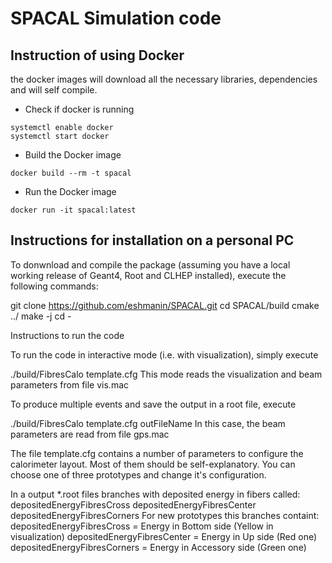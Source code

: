 # SPACAL Simulation code
## Instruction of using Docker
the docker images will download all the necessary libraries, dependencies and will self compile.
* Check if docker is running
```
systemctl enable docker
systemctl start docker
```
* Build the Docker image
```
docker build --rm -t spacal
```
* Run the Docker image
```
docker run -it spacal:latest
```



## Instructions for installation on a personal PC

To donwnload and compile the package (assuming you have a local working release of Geant4, Root and CLHEP installed), execute the following commands:

git clone https://github.com/eshmanin/SPACAL.git
cd SPACAL/build
cmake ../
make -j
cd -

Instructions to run the code

To run the code in interactive mode (i.e. with visualization), simply execute

./build/FibresCalo template.cfg
This mode reads the visualization and beam parameters from file vis.mac

To produce multiple events and save the output in a root file, execute

./build/FibresCalo template.cfg outFileName
In this case, the beam parameters are read from file gps.mac

The file template.cfg contains a number of parameters to configure the calorimeter layout. Most of them should be self-explanatory. You can choose one of three prototypes and change it's configuration.

In a output *.root files branches with deposited energy in fibers called:
                                                                    depositedEnergyFibresCross
                                                                    depositedEnergyFibresCenter
                                                                    depositedEnergyFibresCorners
For new prototypes this branches containt:
                                            depositedEnergyFibresCross = Energy in Bottom side      (Yellow in visualization)
                                            depositedEnergyFibresCenter = Energy in Up side         (Red one)
                                            depositedEnergyFibresCorners = Energy in Accessory side (Green one)




